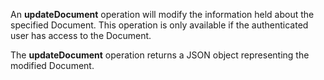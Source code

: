 An **updateDocument** operation will modify the information held about the specified Document. This operation is only available if the authenticated user has access to the Document.

The **updateDocument** operation returns a JSON object representing the modified Document.
